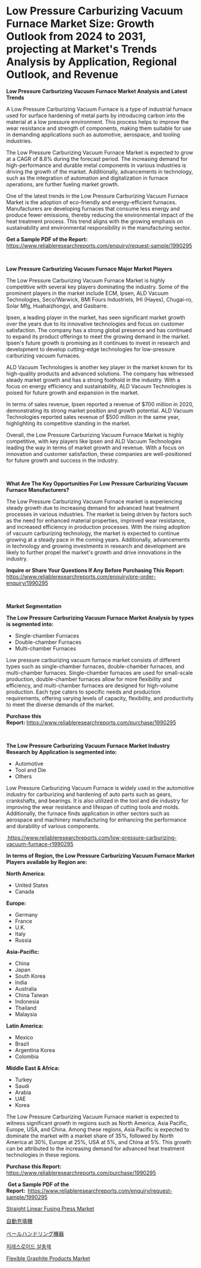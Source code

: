 <p><h1>Low Pressure Carburizing Vacuum Furnace Market Size: Growth Outlook from 2024 to 2031, projecting at Market's Trends Analysis by Application, Regional Outlook, and Revenue</h1></p><p><strong>Low Pressure Carburizing Vacuum Furnace Market Analysis and Latest Trends</strong></p>
<p><p>A Low Pressure Carburizing Vacuum Furnace is a type of industrial furnace used for surface hardening of metal parts by introducing carbon into the material at a low pressure environment. This process helps to improve the wear resistance and strength of components, making them suitable for use in demanding applications such as automotive, aerospace, and tooling industries.</p><p>The Low Pressure Carburizing Vacuum Furnace Market is expected to grow at a CAGR of 8.8% during the forecast period. The increasing demand for high-performance and durable metal components in various industries is driving the growth of the market. Additionally, advancements in technology, such as the integration of automation and digitalization in furnace operations, are further fueling market growth.</p><p>One of the latest trends in the Low Pressure Carburizing Vacuum Furnace Market is the adoption of eco-friendly and energy-efficient furnaces. Manufacturers are developing furnaces that consume less energy and produce fewer emissions, thereby reducing the environmental impact of the heat treatment process. This trend aligns with the growing emphasis on sustainability and environmental responsibility in the manufacturing sector.</p></p>
<p><strong>Get a Sample PDF of the Report:&nbsp;</strong> <a href="https://www.reliableresearchreports.com/enquiry/request-sample/1990295">https://www.reliableresearchreports.com/enquiry/request-sample/1990295</a></p>
<p>&nbsp;</p>
<p><strong>Low Pressure Carburizing Vacuum Furnace Major Market Players</strong></p>
<p><p>The Low Pressure Carburizing Vacuum Furnace Market is highly competitive with several key players dominating the industry. Some of the prominent players in the market include ECM, Ipsen, ALD Vacuum Technologies, Seco/Warwick, BMI Fours Industriels, IHI (Hayes), Chugai-ro, Solar Mfg, Huahaizhongyi, and Gasbarre.</p><p>Ipsen, a leading player in the market, has seen significant market growth over the years due to its innovative technologies and focus on customer satisfaction. The company has a strong global presence and has continued to expand its product offerings to meet the growing demand in the market. Ipsen's future growth is promising as it continues to invest in research and development to develop cutting-edge technologies for low-pressure carburizing vacuum furnaces.</p><p>ALD Vacuum Technologies is another key player in the market known for its high-quality products and advanced solutions. The company has witnessed steady market growth and has a strong foothold in the industry. With a focus on energy efficiency and sustainability, ALD Vacuum Technologies is poised for future growth and expansion in the market.</p><p>In terms of sales revenue, Ipsen reported a revenue of $700 million in 2020, demonstrating its strong market position and growth potential. ALD Vacuum Technologies reported sales revenue of $500 million in the same year, highlighting its competitive standing in the market.</p><p>Overall, the Low Pressure Carburizing Vacuum Furnace Market is highly competitive, with key players like Ipsen and ALD Vacuum Technologies leading the way in terms of market growth and revenue. With a focus on innovation and customer satisfaction, these companies are well-positioned for future growth and success in the industry.</p></p>
<p>&nbsp;</p>
<p><strong>What Are The Key Opportunities For Low Pressure Carburizing Vacuum Furnace Manufacturers?</strong></p>
<p><p>The Low Pressure Carburizing Vacuum Furnace market is experiencing steady growth due to increasing demand for advanced heat treatment processes in various industries. The market is being driven by factors such as the need for enhanced material properties, improved wear resistance, and increased efficiency in production processes. With the rising adoption of vacuum carburizing technology, the market is expected to continue growing at a steady pace in the coming years. Additionally, advancements in technology and growing investments in research and development are likely to further propel the market's growth and drive innovations in the industry.</p></p>
<p><strong>Inquire or Share Your Questions If Any Before Purchasing This Report:</strong> <a href="https://www.reliableresearchreports.com/enquiry/pre-order-enquiry/1990295">https://www.reliableresearchreports.com/enquiry/pre-order-enquiry/1990295</a></p>
<p>&nbsp;</p>
<p><strong>Market Segmentation</strong></p>
<p><strong>The Low Pressure Carburizing Vacuum Furnace Market Analysis by types is segmented into:</strong></p>
<p><ul><li>Single-chamber Furnaces</li><li>Double-chamber Furnaces</li><li>Multi-chamber Furnaces</li></ul></p>
<p><p>Low pressure carburizing vacuum furnace market consists of different types such as single-chamber furnaces, double-chamber furnaces, and multi-chamber furnaces. Single-chamber furnaces are used for small-scale production, double-chamber furnaces allow for more flexibility and efficiency, and multi-chamber furnaces are designed for high-volume production. Each type caters to specific needs and production requirements, offering varying levels of capacity, flexibility, and productivity to meet the diverse demands of the market.</p></p>
<p><strong>Purchase this Report:&nbsp;</strong><a href="https://www.reliableresearchreports.com/purchase/1990295">https://www.reliableresearchreports.com/purchase/1990295</a></p>
<p>&nbsp;</p>
<p><strong>The Low Pressure Carburizing Vacuum Furnace Market Industry Research by Application is segmented into:</strong></p>
<p><ul><li>Automotive</li><li>Tool and Die</li><li>Others</li></ul></p>
<p><p>Low Pressure Carburizing Vacuum Furnace is widely used in the automotive industry for carburizing and hardening of auto parts such as gears, crankshafts, and bearings. It is also utilized in the tool and die industry for improving the wear resistance and lifespan of cutting tools and molds. Additionally, the furnace finds application in other sectors such as aerospace and machinery manufacturing for enhancing the performance and durability of various components.</p></p>
<p><a href="https://www.reliableresearchreports.com/low-pressure-carburizing-vacuum-furnace-r1990295">&nbsp;https://www.reliableresearchreports.com/low-pressure-carburizing-vacuum-furnace-r1990295</a></p>
<p><strong>In terms of Region, the Low Pressure Carburizing Vacuum Furnace Market Players available by Region are:</strong></p>
<p>
    <p> <strong> North America: </strong>
        <ul>
            <li>United States</li>
            <li>Canada</li>
        </ul>
        </p> 
    <p> <strong> Europe: </strong>
        <ul>
            <li>Germany</li>
            <li>France</li>
            <li>U.K.</li>
            <li>Italy</li>
            <li>Russia</li>
        </ul>
        </p> 
    <p> <strong> Asia-Pacific: </strong>
        <ul>
            <li>China</li>
            <li>Japan</li>
            <li>South Korea</li>
            <li>India</li>
            <li>Australia</li>
            <li>China Taiwan</li>
            <li>Indonesia</li>
            <li>Thailand</li>
            <li>Malaysia</li>
        </ul>
        </p> 
    <p> <strong> Latin America: </strong>
        <ul>
            <li>Mexico</li>
            <li>Brazil</li>
            <li>Argentina Korea</li>
            <li>Colombia</li>
        </ul>
        </p> 
    <p> <strong> Middle East & Africa: </strong>
        <ul>
            <li>Turkey</li>
            <li>Saudi</li>
            <li>Arabia</li>
            <li>UAE</li>
            <li>Korea</li>
        </ul>
    </p>
    </p>
<p><p>The Low Pressure Carburizing Vacuum Furnace market is expected to witness significant growth in regions such as North America, Asia Pacific, Europe, USA, and China. Among these regions, Asia Pacific is expected to dominate the market with a market share of 35%, followed by North America at 30%, Europe at 25%, USA at 5%, and China at 5%. This growth can be attributed to the increasing demand for advanced heat treatment technologies in these regions.</p></p>
<p><strong>Purchase this Report: </strong><a href="https://www.reliableresearchreports.com/purchase/1990295">https://www.reliableresearchreports.com/purchase/1990295</a></p>
<p>&nbsp;<strong>Get a Sample PDF of the Report:&nbsp;&nbsp;</strong><a href="https://www.reliableresearchreports.com/enquiry/request-sample/1990295">https://www.reliableresearchreports.com/enquiry/request-sample/1990295</a></p>
<p><strong></strong></p>
<p><p><a href="https://github.com/NorbertYates/Market-Research-Report-List-4/blob/main/straight-linear-fusing-press-market.md">Straight Linear Fusing Press Market</a></p><p><a href="https://github.com/oqxogxyvqe90775/Market-Research-Report-List-1/blob/main/947104145755.md">自動充填機</a></p><p><a href="https://medium.com/@akio198300/%E3%83%90%E3%83%AC%E3%83%BC%E3%83%8F%E3%83%B3%E3%83%89%E3%83%AA%E3%83%B3%E3%82%B0%E6%A9%9F%E5%99%A8%E5%B8%82%E5%A0%B4%E3%81%AE%E3%83%88%E3%83%AC%E3%83%B3%E3%83%89%E3%81%A8%E5%B8%82%E5%A0%B4%E5%88%86%E6%9E%90%E3%81%AF-2024%E5%B9%B4%E3%81%8B%E3%82%892031%E5%B9%B4%E3%81%AE%E6%9C%9F%E9%96%93%E3%81%AB%E4%BA%88%E6%B8%AC%E3%81%95%E3%82%8C%E3%81%A6%E3%81%84%E3%81%BE%E3%81%99-abf4e1d4f4e2">ベールハンドリング機器</a></p><p><a href="https://medium.com/@joanacasper2001/%ED%8C%8C%EC%9D%B4%EB%A0%88%ED%8A%B8%EB%A1%9C%EC%9D%B4%EB%93%9C-%EB%86%8D%EC%95%BD-%EC%8B%9C%EC%9E%A5-%EC%8B%9C%EC%9E%A5-%EC%A0%90%EC%9C%A0%EC%9C%A8-%EC%8B%9C%EC%9E%A5-%EB%8F%99%ED%96%A5-%EA%B7%B8%EB%A6%AC%EA%B3%A0-%EB%AF%B8%EB%9E%98-%EC%84%B1%EC%9E%A5%EC%9D%84-%ED%83%90%EC%83%89%ED%95%98%EA%B8%B0-5dd8d07cfe7c">피레스로이드 살충제</a></p><p><a href="https://issuu.com/reportprime-2/docs/flexible-graphite-products-market-size-2030.pptx">Flexible Graphite Products Market</a></p></p>